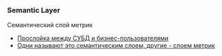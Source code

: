 ### Semantic Layer
Семантический слой метрик
- [Прослойка между СУБД и бизнес-пользователями](https://habr.com/ru/companies/otus/articles/732066/)
- [Одни называют это семантическим слоем, другие - слоем метрик](https://datafinder.ru/products/semanticheskiy-sloy-chto-eto-takoe-i-kakim-dolzhen-byt)
